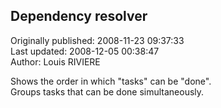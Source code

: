 ## Dependency resolver  
Originally published: 2008-11-23 09:37:33  
Last updated: 2008-12-05 00:38:47  
Author: Louis RIVIERE  
  
Shows the order in which "tasks" can be "done".  
Groups tasks that can be done simultaneously.
